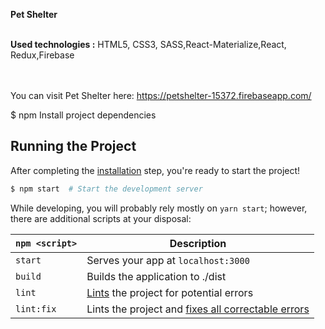 <b>Pet Shelter</b><br/><br/>

<b>Used technologies :</b> HTML5, CSS3, SASS,React-Materialize,React, Redux,Firebase

<br/><br/>You can visit Pet Shelter here: https://petshelter-15372.firebaseapp.com/


$ npm Install project dependencies


## Running the Project

After completing the [installation](#installation) step, you're ready to start the project!

```bash
$ npm start  # Start the development server 
```

While developing, you will probably rely mostly on `yarn start`; however, there are additional scripts at your disposal:



|`npm <script>`    |Description|
|-------------------|-----------|
|`start`            |Serves your app at `localhost:3000`|
|`build`            |Builds the application to ./dist|
|`lint`             |[Lints](http://stackoverflow.com/questions/8503559/what-is-linting) the project for potential errors|
|`lint:fix`         |Lints the project and [fixes all correctable errors](http://eslint.org/docs/user-guide/command-line-interface.html#fix)|
